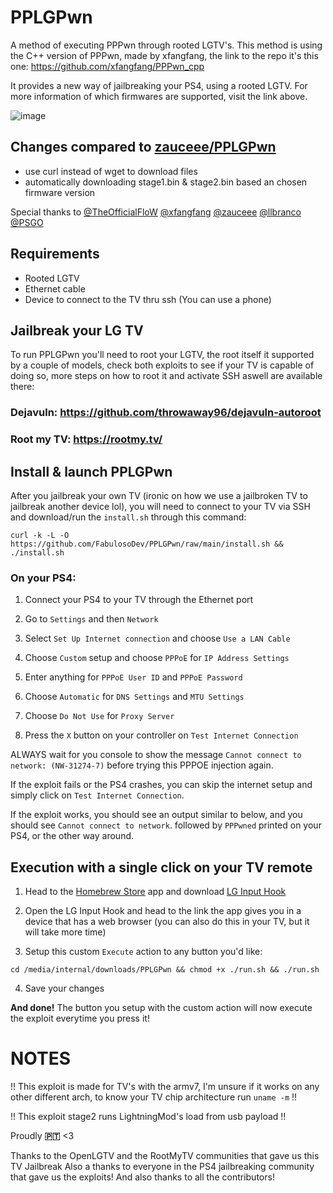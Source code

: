 # PPLGPwn
A method of executing PPPwn through rooted LGTV's.
This method is using the C++ version of PPPwn, made by xfangfang, the link to the repo it's this one:
https://github.com/xfangfang/PPPwn_cpp

It provides a new way of jailbreaking your PS4, using a rooted LGTV.
For more information of which firmwares are supported, visit the link above.

![image](https://github.com/zauceee/PPLGPwn/assets/37784801/068d16b5-051e-4f22-bdf7-b0e3b46e6590)

## Changes compared to [zauceee/PPLGPwn](https://github.com/zauceee/PPLGPwn)
- use curl instead of wget to download files
- automatically downloading stage1.bin & stage2.bin based an chosen firmware version

Special thanks to [@TheOfficialFloW](https://github.com/TheOfficialFloW) [@xfangfang](https://github.com/xfangfang) [@zauceee](https://github.com/zauceee) [@llbranco](https://github.com/llbranco) [@PSGO](https://github.com/PSGO)

## Requirements
- Rooted LGTV
- Ethernet cable
- Device to connect to the TV thru ssh (You can use a phone)

## Jailbreak your LG TV

To run PPLGPwn you'll need to root your LGTV, the root itself it supported by a couple of models, check both exploits to see if your TV is capable of doing so, more steps on how to root it and activate SSH aswell are available there:
### Dejavuln: https://github.com/throwaway96/dejavuln-autoroot
### Root my TV: https://rootmy.tv/

## Install & launch PPLGPwn

After you jailbreak your own TV (ironic on how we use a jailbroken TV to jailbreak another device lol), you will need to connect to your TV via SSH and download/run the ```install.sh``` through this command:

```
curl -k -L -O https://github.com/FabulosoDev/PPLGPwn/raw/main/install.sh && ./install.sh
```

### On your PS4:
1. Connect your PS4 to your TV through the Ethernet port

2. Go to ```Settings``` and then ```Network```

3. Select ```Set Up Internet connection``` and choose ```Use a LAN Cable```

4. Choose ```Custom``` setup and choose ```PPPoE``` for ```IP Address Settings```

5. Enter anything for ```PPPoE User ID``` and ```PPPoE Password```

6. Choose ```Automatic``` for ```DNS Settings``` and ```MTU Settings```

7. Choose ```Do Not Use``` for ```Proxy Server```

8. Press the ```X``` button on your controller on ```Test Internet Connection```

ALWAYS wait for you console to show the message ```Cannot connect to network: (NW-31274-7)``` before trying this PPPOE injection again.

If the exploit fails or the PS4 crashes, you can skip the internet setup and simply click on ```Test Internet Connection```.

If the exploit works, you should see an output similar to below, and you should see ```Cannot connect to network```. followed by ```PPPwned``` printed on your PS4, or the other way around.

## Execution with a single click on your TV remote
1. Head to the [Homebrew Store](https://www.webosbrew.org/) app and download [LG Input Hook](https://repo.webosbrew.org/apps/org.webosbrew.inputhook/)

2. Open the LG Input Hook and head to the link the app gives you in a device that has a web browser (you can also do this in your TV, but it will take more time)

3. Setup this custom ```Execute``` action to any button you'd like:

```
cd /media/internal/downloads/PPLGPwn && chmod +x ./run.sh && ./run.sh
```   

4. Save your changes

**And done!** The button you setup with the custom action will now execute the exploit everytime you press it!

# NOTES
!! This exploit is made for TV's with the armv7, I'm unsure if it works on any other different arch, to know your TV chip architecture run ```uname -m``` !!

!! This exploit stage2 runs LightningMod's load from usb payload !!

Proudly **🇵🇹** <3

Thanks to the OpenLGTV and the RootMyTV communities that gave us this TV Jailbreak
Also a thanks to everyone in the PS4 jailbreaking community that gave us the exploits!
And also thanks to all the contributors!
